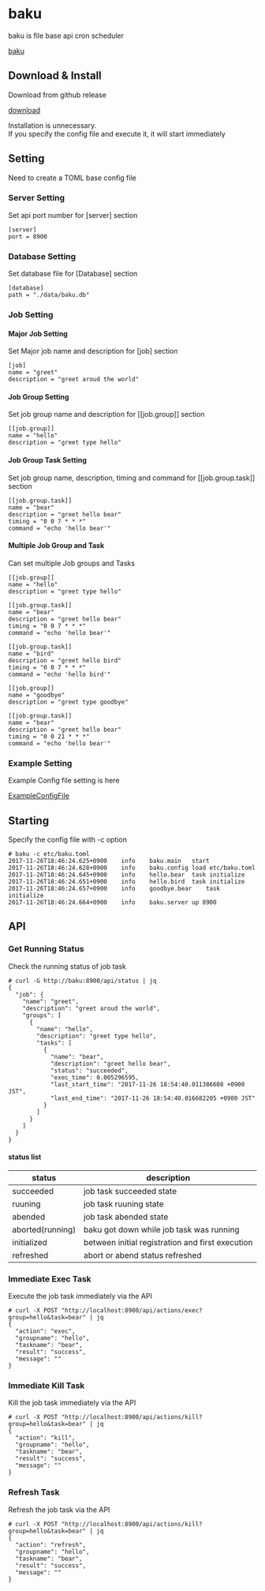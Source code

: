 # baku
baku is file base api cron scheduler

[baku](https://github.com/wablerfam/baku/blob/master/image/baku.png)

## Download & Install
Download from github release

[download](https://github.com/wablerfam/baku/releases)

Installation is unnecessary.  
If you specify the config file and execute it, it will start immediately
## Setting
Need to create a TOML base config file
### Server Setting  
Set api port number for [server] section
```
[server]
port = 8900
```
### Database Setting  
Set database file for [Database] section
```
[database]
path = "./data/baku.db"
```
### Job Setting
#### Major Job Setting
Set Major job name and description for [job] section
```
[job]
name = "greet"
description = "greet aroud the world"
```
#### Job Group Setting
Set job group name and description for [[job.group]] section
```
[[job.group]]
name = "hello"
description = "greet type hello"
```
#### Job Group Task Setting
Set job group name, description, timing and command for [[job.group.task]] section
```
[[job.group.task]]
name = "bear"
description = "greet hello bear"
timing = "0 0 7 * * *"
command = "echo 'hello bear'"
```
#### Multiple Job Group and Task
Can set multiple Job groups and Tasks
```
[[job.group]]
name = "hello"
description = "greet type hello"

[[job.group.task]]
name = "bear"
description = "greet hello bear"
timing = "0 0 7 * * *"
command = "echo 'hello bear'"

[[job.group.task]]
name = "bird"
description = "greet hello bird"
timing = "0 0 7 * * *"
command = "echo 'hello bird'"

[[job.group]]
name = "goodbye"
description = "greet type goodbye"

[[job.group.task]]
name = "bear"
description = "greet hello bear"
timing = "0 0 21 * * *"
command = "echo 'hello bear'"
```
### Example Setting
Example Config file setting is here

[ExampleConfigFile](https://github.com/wablerfam/baku/blob/master/etc/baku.toml)
## Starting
Specify the config file with -c option
```
# baku -c etc/baku.toml
2017-11-26T18:46:24.625+0900	info	baku.main	start
2017-11-26T18:46:24.628+0900	info	baku.config	load etc/baku.toml
2017-11-26T18:46:24.645+0900	info	hello.bear	task initialize
2017-11-26T18:46:24.651+0900	info	hello.bird	task initialize
2017-11-26T18:46:24.657+0900	info	goodbye.bear	task initialize
2017-11-26T18:46:24.664+0900	info	baku.server	up 8900
```
## API
### Get Running Status
Check the running status of job task
```
# curl -G http://baku:8900/api/status | jq
{
  "job": {
    "name": "greet",
    "description": "greet aroud the world",
    "groups": [
      {
        "name": "hello",
        "description": "greet type hello",
        "tasks": [
          {
            "name": "bear",
            "description": "greet hello bear",
            "status": "succeeded",
            "exec_time": 0.005296595,
            "last_start_time": "2017-11-26 18:54:40.011386608 +0900 JST",
            "last_end_time": "2017-11-26 18:54:40.016682205 +0900 JST"
          }
        ]
      }
    ]
  }
}
```
#### status list  
|status|description|
----|----
|succeeded|job task succeeded state|
|ruuning|job task ruuning state|
|abended|job task abended state|
|aborted(running)|baku got down while job task was running|
|initialized|between initial registration and first execution|
|refreshed|abort or abend status refreshed|
### Immediate Exec Task
Execute the job task immediately via the API
```
# curl -X POST "http://localhost:8900/api/actions/exec?group=hello&task=bear" | jq
{
  "action": "exec",
  "groupname": "hello",
  "taskname": "bear",
  "result": "success",
  "message": ""
}
```
### Immediate Kill Task
Kill the job task immediately via the API
```
# curl -X POST "http://localhost:8900/api/actions/kill?group=hello&task=bear" | jq
{
  "action": "kill",
  "groupname": "hello",
  "taskname": "bear",
  "result": "success",
  "message": ""
}
```
### Refresh Task
Refresh the job task via the API
```
# curl -X POST "http://localhost:8900/api/actions/kill?group=hello&task=bear" | jq
{
  "action": "refresh",
  "groupname": "hello",
  "taskname": "bear",
  "result": "success",
  "message": ""
}
```